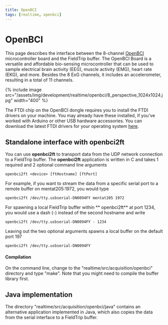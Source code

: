 ```yaml
---
title: OpenBCI
tags: [realtime, openbci]
---
```


# OpenBCI

This page describes the interface between the 8-channel [OpenBCI](http://www.openbci.com) microcontroller board and the FieldTrip buffer. The OpenBCI Board is a versatile and affordable bio-sensing microcontroller that can be used to sample electrical brain activity (EEG), muscle activity (EMG), heart rate (EKG), and more. Besides the 8 ExG channels, it includes an accelerometer, resulting in a total of 11 channels.

{% include image src="/assets/img/development/realtime/openbci/8_perspective_1024x1024.jpg" width="400" %}

The FTDI chip on the OpenBCI dongle requires you to install the FTDI drivers on your machine. You may already have these installed, if you've worked with Arduino or other USB hardware accessories. You can download the latest FTDI drivers for your operating system [here](http://www.ftdichip.com/Drivers/VCP.htm).

## Standalone interface with openbci2ft

You can use **openbci2ft** to transport data from the UDP network connection to a FieldTrip buffer. The **openbci2ft** application is written in C and takes 1 required and 2 optional command line arguments

    openbci2ft <device> [ftHostname] [ftPort]

For example, if you want to stream the data from a specific serial port to a remote buffer on mentat205:1972, you would type

    openbci2ft /dev/tty.usbserial-DN0094FY mentat205 1972

For spawning a local FieldTrip buffer within ** openbci2ft** at port 1234, you would use a dash (-) instead of the second hostname and write

    openbci2ft /dev/tty.usbserial-DN0094FY - 1234

Leaving out the two optional arguments spawns a local buffer on the default port 197

    openbci2ft /dev/tty.usbserial-DN0094FY

#### Compilation

On the command line, change to the "realtime/src/acquisition/openbci" directory and type "make". Note that you might need to compile the buffer library first.

## Java implementation

The directory "realtime/src/acquisition/openbci/java" contains an alternative application implemented in Java, which also copies the data from the serial interface to a FieldTrip buffer.
